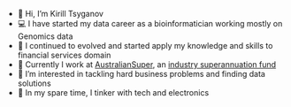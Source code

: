 - 👋 Hi, I’m Kirill Tsyganov
- :computer: I have started my data career as a bioinformatician working mostly on Genomics data
- :sunflower: I continued to evolved and started apply my knowledge and skills to financial services domain
- :briefcase: Currently I work at [AustralianSuper](https://www.australiansuper.com), an [industry superannuation fund](https://en.wikipedia.org/wiki/Industry_superannuation_fund)
- 👀 I’m interested in tackling hard business problems and finding data solutions
- 🌱 In my spare time, I tinker with tech and electronics


<!---
KirillTsyganov/KirillTsyganov is a ✨ special ✨ repository because its `README.md` (this file) appears on your GitHub profile.
You can click the Preview link to take a look at your changes.
--->
